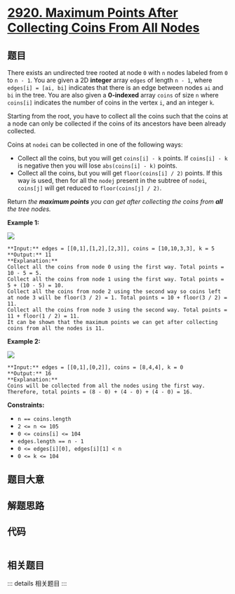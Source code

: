 # [2920. Maximum Points After Collecting Coins From All Nodes](https://leetcode.com/problems/maximum-points-after-collecting-coins-from-all-nodes)

## 题目

There exists an undirected tree rooted at node `0` with `n` nodes labeled from
`0` to `n - 1`. You are given a 2D **integer** array `edges` of length `n -
1`, where `edges[i] = [ai, bi]` indicates that there is an edge between nodes
`ai` and `bi` in the tree. You are also given a **0-indexed** array `coins` of
size `n` where `coins[i]` indicates the number of coins in the vertex `i`, and
an integer `k`.

Starting from the root, you have to collect all the coins such that the coins
at a node can only be collected if the coins of its ancestors have been
already collected.

Coins at `nodei` can be collected in one of the following ways:

  * Collect all the coins, but you will get `coins[i] - k` points. If `coins[i] - k` is negative then you will lose `abs(coins[i] - k)` points.
  * Collect all the coins, but you will get `floor(coins[i] / 2)` points. If this way is used, then for all the `nodej` present in the subtree of `nodei`, `coins[j]` will get reduced to `floor(coins[j] / 2)`.

Return _the **maximum points** you can get after collecting the coins from
**all** the tree nodes._



**Example 1:**

![](https://assets.leetcode.com/uploads/2023/09/18/ex1-copy.png)

    
    
    **Input:** edges = [[0,1],[1,2],[2,3]], coins = [10,10,3,3], k = 5
    **Output:** 11                        
    **Explanation:** 
    Collect all the coins from node 0 using the first way. Total points = 10 - 5 = 5.
    Collect all the coins from node 1 using the first way. Total points = 5 + (10 - 5) = 10.
    Collect all the coins from node 2 using the second way so coins left at node 3 will be floor(3 / 2) = 1. Total points = 10 + floor(3 / 2) = 11.
    Collect all the coins from node 3 using the second way. Total points = 11 + floor(1 / 2) = 11.
    It can be shown that the maximum points we can get after collecting coins from all the nodes is 11. 
    

**Example 2:**

**![](https://assets.leetcode.com/uploads/2023/09/18/ex2.png)**

    
    
    **Input:** edges = [[0,1],[0,2]], coins = [8,4,4], k = 0
    **Output:** 16
    **Explanation:** 
    Coins will be collected from all the nodes using the first way. Therefore, total points = (8 - 0) + (4 - 0) + (4 - 0) = 16.
    



**Constraints:**

  * `n == coins.length`
  * `2 <= n <= 105`
  * `0 <= coins[i] <= 104`
  * `edges.length == n - 1`
  * `0 <= edges[i][0], edges[i][1] < n`
  * `0 <= k <= 104`


## 题目大意

## 解题思路

## 代码

```javascript

```

## 相关题目

::: details 相关题目
:::
